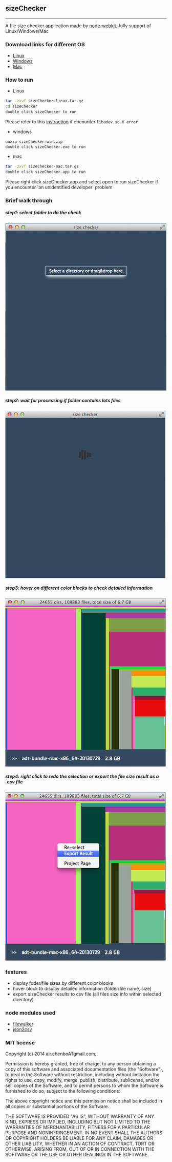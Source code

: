 ## sizeChecker 
---
A file size checker application made by [node-webkit](https://github.com/rogerwang/node-webkit), fully support of Linux/Windows/Mac

### Download links for different OS
* [Linux](http://airbob.github.io/download/sizeChecker-linux.tar.gz)
* [Windows](http://airbob.github.io/download/sizeChecker-win.zip)
* [Mac](http://airbob.github.io/download/sizeChecker-mac.tar.gz)

### How to run
* Linux
````bash
tar -zxvf sizeChecker-linux.tar.gz
cd sizeChecker
double click sizeChecker to run
````
Please refer to this [instruction](http://www.exponential.io/blog/install-node-webkit-on-ubuntu-linux) if encounter ```libudev.so.0 error```
* windows
````
unzip sizeChecker-win.zip
double click sizeChecker.exe to run
````
* mac
````bash
tar -zxvf sizeChecker-mac.tar.gz
double click sizeChecker.app to run
````
Please right click sizeChecker.app and select open to run sizeChecker if you encounter 'an unidentified developer' problem

### Brief walk through
##### step1: select folder to do the check
![screenshot](screenshot/step1.png)
##### step2: wait for processing if folder contains lots files 
![screenshot](screenshot/step2.png)
##### step3: hover on different color blocks to check detailed information  
![screenshot](screenshot/step3.png)
##### step4: right click to redo the selection or export the file size result as a .csv file 
![screenshot](screenshot/step4.png)

### features
* display foder/file sizes by different color blocks
* hover block to display detailed information (folder/file name, size)
* export sizeChecker results to csv file (all files size info within selected directory)


### node modules used
* [filewalker](https://www.npmjs.org/package/filewalker)
* [json2csv](https://www.npmjs.org/package/json2csv) 

### MIT license
Copyright (c) 2014 air.chenboATgmail.com;

Permission is hereby granted, free of charge, to any person obtaining a copy
of this software and associated documentation files (the &quot;Software&quot;), to deal
in the Software without restriction, including without limitation the rights
to use, copy, modify, merge, publish, distribute, sublicense, and/or sell
copies of the Software, and to permit persons to whom the Software is
furnished to do so, subject to the following conditions:

The above copyright notice and this permission notice shall be included in
all copies or substantial portions of the Software.

THE SOFTWARE IS PROVIDED &quot;AS IS&quot;, WITHOUT WARRANTY OF ANY KIND, EXPRESS OR
IMPLIED, INCLUDING BUT NOT LIMITED TO THE WARRANTIES OF MERCHANTABILITY,
FITNESS FOR A PARTICULAR PURPOSE AND NONINFRINGEMENT. IN NO EVENT SHALL THE
AUTHORS OR COPYRIGHT HOLDERS BE LIABLE FOR ANY CLAIM, DAMAGES OR OTHER
LIABILITY, WHETHER IN AN ACTION OF CONTRACT, TORT OR OTHERWISE, ARISING FROM,
OUT OF OR IN CONNECTION WITH THE SOFTWARE OR THE USE OR OTHER DEALINGS IN
THE SOFTWARE.
